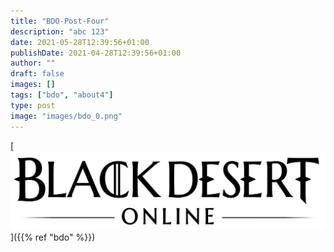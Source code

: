 ```yaml
---
title: "BDO-Post-Four"
description: "abc 123"
date: 2021-05-28T12:39:56+01:00
publishDate: 2021-04-28T12:39:56+01:00
author: ""
draft: false
images: []
tags: ["bdo", "about4"]
type: post
image: "images/bdo_0.png"
---
```


[![BDO](images/bdo_0.png "Black Desert Online")]({{% ref "bdo" %}})
